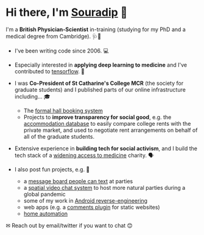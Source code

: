 # Hi there, I'm [Souradip](https://souradip.com) 👋

I'm a **British Physician-Scientist** in-training (studying for my PhD and a medical degree from Cambridge). 🩺🧪

- I've been writing code since 2006. 💻

- Especially interested in **applying deep learning to medicine** and I've contributed to [tensorflow](https://github.com/tensorflow/tensor2tensor/pull/1550). 🧠

- I was **Co-President of St Catharine's College MCR** (the society for graduate students) and I published parts of our online infrastructure including... 🎓
   - The [formal hall booking system](https://github.com/souramoo/mcr-formal-hall)
   - Projects to **improve transparency for social good**, e.g. the [accommodation database](https://github.com/souramoo/mcr-room-database) to easily compare college rents with the private market, and used to negotiate rent arrangements on behalf of all of the graduate students.

- Extensive experience in **building tech for social activism**, and I build the tech stack of a [widening access to medicine](https://wearemedics.com) charity. 🗣

- I also post fun projects, e.g. 🎉
   - a [message board people can text](https://github.com/souramoo/TextWall) at parties
   - a [spatial video chat system](https://github.com/souramoo/party) to host more natural parties during a global pandemic
   - some of my work in [Android reverse-engineering](https://github.com/souramoo/Needle)
   - web apps (e.g. a [comments plugin](https://github.com/souramoo/commentoplusplus) for static websites)
   - [home automation](https://github.com/souramoo/ReverseEngineeredMiLightBluetooth)

✉ Reach out by email/twitter if you want to chat 😊
